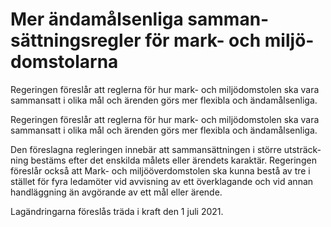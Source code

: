 # Mer ända­måls­enliga samman­sättnings­regler för mark- och miljö­dom­stolarna

Regeringen föreslår att reglerna för hur mark- och miljö­dom­stolen ska vara samman­satt i olika mål och ärenden görs mer flexibla och ända­måls­enliga.

Regeringen föreslår att reglerna för hur mark- och miljö­dom­stolen ska vara samman­satt i olika mål och ärenden görs mer flexibla och ända­måls­enliga.

Den föreslagna regleringen innebär att samman­sätt­ningen i större utsträck­ning bestäms efter det enskilda målets eller ärendets karaktär. Regeringen föreslår också att Mark- och miljö­över­dom­stolen ska kunna bestå av tre i stället för fyra leda­möter vid avvisning av ett över­klagande och vid annan hand­lägg­ning än avgörande av ett mål eller ärende.

Lagändringarna föreslås träda i kraft den 1 juli 2021.
